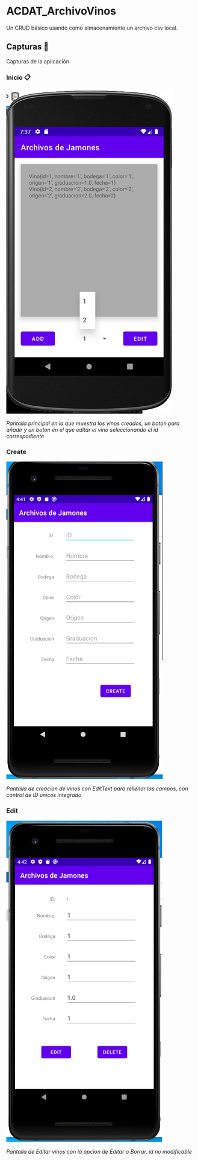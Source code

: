 # ACDAT_ArchivoVinos

Un CRUD básico usando como almacenamiento un archivo csv local.

## Capturas 🚀

Capturas de la aplicación


### Inicio 📋

![Screenshot3](imgs/3_2.PNG)

_Pantalla principal en la que muestra los vinos creados, un boton para añadir y un boton en el que editar el vino seleccionando el id correspodiente_

### Create

![Screenshot2](imgs/2.PNG)

_Pantalla de creacion de vinos con EditText para rellenar los campos, con control de ID unicos integrado_

### Edit

![Screenshot4](imgs/4.PNG)

_Pantalla de Editar vinos con la opcion de Editar o Borrar, id no modificable_
